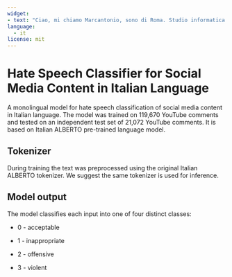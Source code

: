 ```yaml
---
widget:
- text: "Ciao, mi chiamo Marcantonio, sono di Roma. Studio informatica all'Università di Roma."
language: 
  - it
license: mit
---
```


# Hate Speech Classifier for Social Media Content in Italian Language

A monolingual model for hate speech classification of social media content in Italian language. The model was trained on 119,670 YouTube comments and tested on an independent test set of 21,072 YouTube comments. It is based on Italian ALBERTO pre-trained language model.

## Tokenizer

During training the text was preprocessed using the original Italian ALBERTO tokenizer. We suggest the same tokenizer is used for inference.

## Model output

The model classifies each input into one of four distinct classes:

* 0 - acceptable

* 1 - inappropriate

* 2 - offensive

* 3 - violent
